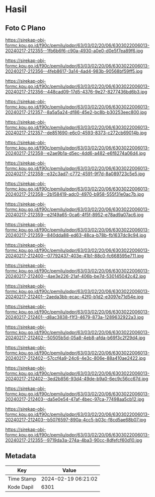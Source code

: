 # Hasil

## Foto C Plano

https://sirekap-obj-formc.kpu.go.id/f90c/pemilu/pdpr/63/03/02/20/06/6303022006013-20240217-212355--1fb6b6f6-c90a-4930-a0e0-d0e5f7ea89f6.jpg

https://sirekap-obj-formc.kpu.go.id/f90c/pemilu/pdpr/63/03/02/20/06/6303022006013-20240217-212356--4feb8617-3a14-4ad4-983b-90568bf59ff5.jpg

https://sirekap-obj-formc.kpu.go.id/f90c/pemilu/pdpr/63/03/02/20/06/6303022006013-20240217-212356--448cad09-17d5-4376-9e27-8277436bd6b3.jpg

https://sirekap-obj-formc.kpu.go.id/f90c/pemilu/pdpr/63/03/02/20/06/6303022006013-20240217-212357--8a5a5a24-df86-45e2-bc8b-b30253eec800.jpg

https://sirekap-obj-formc.kpu.go.id/f90c/pemilu/pdpr/63/03/02/20/06/6303022006013-20240217-212357--de851690-e6c0-4593-8373-c272cb69014b.jpg

https://sirekap-obj-formc.kpu.go.id/f90c/pemilu/pdpr/63/03/02/20/06/6303022006013-20240217-212358--e2ae9b1a-d5ec-4dd6-a482-e6f8274a06d4.jpg

https://sirekap-obj-formc.kpu.go.id/f90c/pemilu/pdpr/63/03/02/20/06/6303022006013-20240217-212358--e32c3ad7-c772-4591-9f7d-8a089723c5e5.jpg

https://sirekap-obj-formc.kpu.go.id/f90c/pemilu/pdpr/63/03/02/20/06/6303022006013-20240217-212358--2b158419-adc0-4970-b958-555f31e0ac7b.jpg

https://sirekap-obj-formc.kpu.go.id/f90c/pemilu/pdpr/63/03/02/20/06/6303022006013-20240217-212359--e2f49a65-0ca6-4f5f-8952-e78ad9a07ac6.jpg

https://sirekap-obj-formc.kpu.go.id/f90c/pemilu/pdpr/63/03/02/20/06/6303022006013-20240217-212359--840dda88-ed63-48ca-b78b-fb1637dc9c94.jpg

https://sirekap-obj-formc.kpu.go.id/f90c/pemilu/pdpr/63/03/02/20/06/6303022006013-20240217-212400--07792437-403e-41b1-88c0-fc668595e711.jpg

https://sirekap-obj-formc.kpu.go.id/f90c/pemilu/pdpr/63/03/02/20/06/6303022006013-20240217-212400--4ae3e226-21af-406b-be7d-530145042c42.jpg

https://sirekap-obj-formc.kpu.go.id/f90c/pemilu/pdpr/63/03/02/20/06/6303022006013-20240217-212401--2aeda3bb-ecac-42f0-b1d2-e3097e71d54e.jpg

https://sirekap-obj-formc.kpu.go.id/f90c/pemilu/pdpr/63/03/02/20/06/6303022006013-20240217-212401--d8ac3838-f1f3-4679-873a-1289632922a3.jpg

https://sirekap-obj-formc.kpu.go.id/f90c/pemilu/pdpr/63/03/02/20/06/6303022006013-20240217-212402--50505b5d-05a8-4eb8-afda-b69f3c2f29d4.jpg

https://sirekap-obj-formc.kpu.go.id/f90c/pemilu/pdpr/63/03/02/20/06/6303022006013-20240217-212402--57ccf4a9-24c6-4e3c-806e-88a410ae2422.jpg

https://sirekap-obj-formc.kpu.go.id/f90c/pemilu/pdpr/63/03/02/20/06/6303022006013-20240217-212402--3ed2b856-93d4-49de-b9a0-6ec9c56cc67d.jpg

https://sirekap-obj-formc.kpu.go.id/f90c/pemilu/pdpr/63/03/02/20/06/6303022006013-20240217-212403--da5e0e54-47af-4bec-97ca-77498aa5cb12.jpg

https://sirekap-obj-formc.kpu.go.id/f90c/pemilu/pdpr/63/03/02/20/06/6303022006013-20240217-212403--b5076597-890a-4cc5-b03c-f8cd5ae68b07.jpg

https://sirekap-obj-formc.kpu.go.id/f90c/pemilu/pdpr/63/03/02/20/06/6303022006013-20240217-212355--9719da3a-274a-4ba3-90cc-8dfefcf60d10.jpg


## Metadata

| Key        | Value               |
| ---------- | ------------------- |
| Time Stamp | 2024-02-19 06:21:02 |
| Kode Dapil | 6301                |



